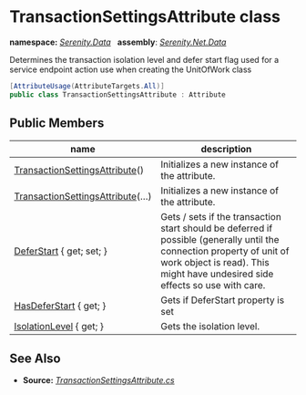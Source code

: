 # TransactionSettingsAttribute class
**namespace:** *[Serenity.Data](../README.md#serenity.data-namespace)*   **assembly**: *[Serenity.Net.Data](../README.md)*

Determines the transaction isolation level and defer start flag used for a service endpoint action use when creating the UnitOfWork class

```csharp
[AttributeUsage(AttributeTargets.All)]
public class TransactionSettingsAttribute : Attribute
```

## Public Members

| name | description |
| --- | --- |
| [TransactionSettingsAttribute](TransactionSettingsAttribute/TransactionSettingsAttribute.md)() | Initializes a new instance of the attribute. |
| [TransactionSettingsAttribute](TransactionSettingsAttribute/TransactionSettingsAttribute.md)(…) | Initializes a new instance of the attribute. |
| [DeferStart](TransactionSettingsAttribute/DeferStart.md) { get; set; } | Gets / sets if the transaction start should be deferred if possible (generally until the connection property of unit of work object is read). This might have undesired side effects so use with care. |
| [HasDeferStart](TransactionSettingsAttribute/HasDeferStart.md) { get; } | Gets if DeferStart property is set |
| [IsolationLevel](TransactionSettingsAttribute/IsolationLevel.md) { get; } | Gets the isolation level. |

## See Also

* **Source:** *[TransactionSettingsAttribute.cs](https://github.com/serenity-is/Serenity/blob/master/src/Serenity.Net.Data/Connections/TransactionSettingsAttribute.cs)*